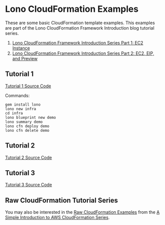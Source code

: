 # Lono CloudFormation Examples

These are some basic CloudFormation template examples.  This examples are part of the Lono CloudFormation Framework Introduction blog tutorial series.

1. [Lono CloudFormation Framework Introduction Series Part 1: EC2 Instance](https://blog.boltops.com/2019/10/30/lono-cloudformation-framework-introduction-series-part-1-ec2-instance)
2. [Lono CloudFormation Framework Introduction Series Part 2: EC2, EIP, and Preview](https://blog.boltops.com/2019/11/05/lono-cloudformation-framework-introduction-series-part-2-ec2-eip-and-preview)

## Tutorial 1

[Tutorial 1 Source Code](tutorial-1)

Commands:

    gem install lono
    lono new infra
    cd infra
    lono blueprint new demo
    lono summary demo
    lono cfn deploy demo
    lono cfn delete demo

## Tutorial 2

[Tutorial 2 Source Code](tutorial-2)

## Tutorial 3

[Tutorial 3 Source Code](tutorial-3)

## Raw CloudFormation Tutorial Series

You may also be interested in the [Raw CloudFormation Examples](https://github.com/tongueroo/cloudformation-examples) from the [A Simple Introduction to AWS CloudFormation Series](https://blog.boltops.com/2017/03/06/a-simple-introduction-to-aws-cloudformation-part-1-ec2-instance).